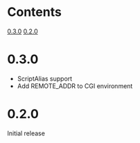 Contents
========
[0.3.0](#0.3.0)
[0.2.0](#0.2.0)

# 0.3.0
- ScriptAlias support
- Add REMOTE_ADDR to CGI environment

# 0.2.0
Initial release

